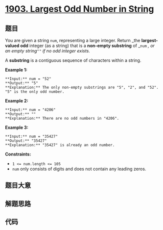 # [1903. Largest Odd Number in String](https://leetcode.com/problems/largest-odd-number-in-string)

## 题目

You are given a string `num`, representing a large integer. Return _the
**largest-valued odd** integer (as a string) that is a **non-empty substring**
of _`num` _, or an empty string_`""` _if no odd integer exists_.

A **substring** is a contiguous sequence of characters within a string.



**Example 1:**

    
    
    **Input:** num = "52"
    **Output:** "5"
    **Explanation:** The only non-empty substrings are "5", "2", and "52". "5" is the only odd number.
    

**Example 2:**

    
    
    **Input:** num = "4206"
    **Output:** ""
    **Explanation:** There are no odd numbers in "4206".
    

**Example 3:**

    
    
    **Input:** num = "35427"
    **Output:** "35427"
    **Explanation:** "35427" is already an odd number.
    



**Constraints:**

  * `1 <= num.length <= 105`
  * `num` only consists of digits and does not contain any leading zeros.


## 题目大意

## 解题思路

## 代码

```javascript

```
